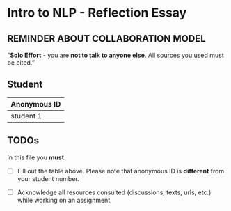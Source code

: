 # Intro to NLP - Reflection Essay


## REMINDER ABOUT COLLABORATION MODEL

“**Solo Effort** - you are **not to talk to anyone else**. All sources you used must be cited.”


## Student
|Anonymous ID|
|------------|
|student 1   |


## TODOs

In this file you **must**:
- [ ] Fill out the table above. Please note that anonymous ID is **different** from your student number.
- [ ] Acknowledge all resources consulted (discussions, texts, urls, etc.) while working on an assignment. 

